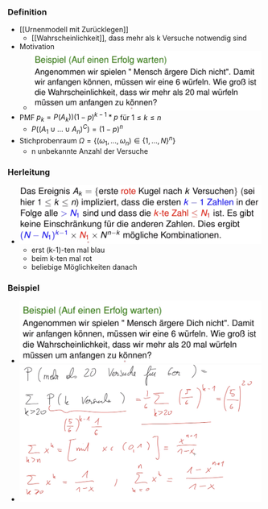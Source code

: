 ### Definition
+ [[Urnenmodell mit Zurücklegen]]
	+ [[Wahrscheinlichkeit]], dass mehr als k Versuche notwendig sind
+ Motivation 
	+ ![](../../../z_images/Pasted%20image%2020221005151313.png)
+ PMF $p_k=P(A_k))(1-p)^{k-1}*p$ für $1≤k≤n$
	+ $P((A_1∪...∪A_n)^C)=(1-p)^n$
+ Stichprobenraum $Ω=\{(ω_1,...,ω_n)∈\{1,...,N\}^n\}$
	+ n unbekannte Anzahl der Versuche

### Herleitung
+ ![](../../../z_images/Pasted%20image%2020221005154925.png)
	+ erst (k-1)-ten mal blau
	+ beim k-ten mal rot
	+ beliebige Möglichkeiten danach

### Beispiel
+ ![](../../../z_images/Pasted%20image%2020221005151313.png)
+ ![](../../../z_images/Pasted%20image%2020221005155609.png)
